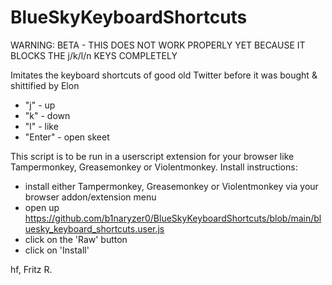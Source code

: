 # BlueSkyKeyboardShortcuts

WARNING: BETA - THIS DOES NOT WORK PROPERLY YET
BECAUSE IT BLOCKS THE j/k/l/n KEYS COMPLETELY

Imitates the keyboard shortcuts of good old Twitter 
before it was bought & shittified by Elon

- "j" - up
- "k" - down
- "l" - like
- "Enter" - open skeet

This script is to be run in a userscript extension for your browser like 
Tampermonkey, Greasemonkey or Violentmonkey.
Install instructions:
- install either Tampermonkey, Greasemonkey or Violentmonkey via your browser addon/extension menu
-  open up https://github.com/b1naryzer0/BlueSkyKeyboardShortcuts/blob/main/bluesky_keyboard_shortcuts.user.js
-  click on the 'Raw' button
-  click on 'Install'

hf, Fritz R.
